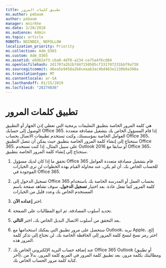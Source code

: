 ```yaml
---
title: تطبيق كلمات المرور
ms.author: pebaum
author: pebaum
manager: mnirkhe
ms.date: 3/20/2018
ms.audience: Admin
ms.topic: article
ROBOTS: NOINDEX, NOFOLLOW
localization_priority: Priority
ms.collection: Adm_O365
ms.custom: Adm_O365
ms.assetid: e0d62ef3-cba0-4df8-a234-ce75a4f6cd84
ms.openlocfilehash: 2d1707a2b1b7d47150585cf331707231bbf9a738
ms.sourcegitcommit: d6ea5e9458a2b8ceaab3ac4bd483e1130b9a398a
ms.translationtype: MT
ms.contentlocale: ar-SA
ms.lasthandoff: 01/15/2019
ms.locfileid: "28274036"
---
```

# <a name="app-passwords"></a>تطبيق كلمات المرور

هي كلمة المرور الخاصة بتطبيق التعليمات برمجية التي تعطي إذن الجهاز أو التطبيق الوصول إلى حسابك Office 365. إذا قام المسؤول الخاص بك بتشغيل مصادقة متعددة العوامل الخاصة بمؤسستك، وكنت تستخدم تطبيقات الاتصال بحساب Office 365، ستحتاج إلى إنشاء كلمة المرور الخاصة بتطبيق حيث يمكن أن تتصل التطبيق Office 365. على سبيل المثال، إذا كنت تستخدم Outlook 2016 أو سابقا مع Office 365، ستحتاج إلى إنشاء كلمة المرور الخاصة بتطبيق.
  
1. تحقق ما إذا كان لديك مسؤول Office 365 قام بتشغيل مصادقة متعددة العوامل للحساب الخاص بك. أن لم يكن، عند محاولة القيام بهذه الخطوات لن ترى الخيارات الموجودة في Office 365.
    
2. تسجيل الدخول إلى Office 365 بحساب العمل أو المدرسة الخاصة بك باستخدام كلمة المرور كما تفعل عادة. بعد اختيار **تسجيل الدخول**، سوف تشاهد صفحة باسم المستخدم الخاص بك وعدد قليل من الخيارات 
    
3. اختر **إعداده الآن**. 
    
4. تحديد أسلوب المصادقة، ثم اتبع المطالبات على الصفحة.
    
5. بعد التحقق من أسلوب الاتصال البديل الخاص بك، اختر **التالي**. 
    
6. ستحصل على مرور تطبيق التي يمكنك استخدامها مع Outlook، بريد Apple، إلخ. اختر رمز نسخ لنسخ كلمة المرور إلى الحافظة الخاصة بك. لن تحتاج إلى تذكر كلمة المرور هذه. 
    
7. عند إضافة حساب البريد الإلكتروني الخاص بك Office 365 Outlook (أو تطبيق آخر)، ومطالبتك بكلمة مرور، بعد تطبيق كلمة المرور في المربع كلمة المرور، بدلاً من كتابة كلمة مرور الحساب الخاص بك. 
    

